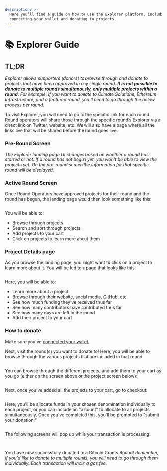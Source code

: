 ```yaml
---
description: >-
  Here you’ll find a guide on how to use the Explorer platform, including
  connecting your wallet and donating to projects.
---
```


# 📚 Explorer Guide

## TL;DR

_Explorer allows supporters (donors) to browse through and donate to projects that have been approved in any single round. **It is not possible to donate to multiple rounds simultanously, only multiple projects within a round.** For example, if you want to donate to Climate Solutions, Ethereum Infrastructure, and a featured round, you'll need to go through the below process per round._&#x20;

To visit Explorer, you will need to go to the specific link for each round. Round operators will share those through the specific round’s Explorer via a direct link on Twitter, website, etc. We will also have a page where all the links live that will be shared before the round goes live.

### Pre-Round Screen

_The Explorer landing page UI changes based on whether a round has started or not. If a round has not begun yet, you won't be able to view the projects yet. On the pre-round screen the information for that specific round will be displayed._

### Active Round Screen

Once Round Operators have approved projects for their round and the round has begun, the landing page would then look something like this:

<figure><img src="../../.gitbook/assets/Screenshot 2023-04-17 at 11.41.49.png" alt=""><figcaption></figcaption></figure>

You will be able to:

* Browse through projects
* Search and sort through projects
* Add projects to your cart
* Click on projects to learn more about them

### Project Details page

As you browse the landing page, you might want to click on a project to learn more about it. You will be led to a page that looks like this:

<figure><img src="../../.gitbook/assets/Screenshot 2023-04-17 at 11.42.20.png" alt=""><figcaption></figcaption></figure>

Here, you will be able to:

* Learn more about a project
* Browse through their website, social media, GitHub, etc.
* See how much funding they’ve received thus far
* See how many contributors have contributed thus far
* See how many days are left in the round
* Add their project to your cart

### How to donate

Make sure you've [connected your wallet.](how-to-connect-your-wallet.md)&#x20;

Next, visit the round(s) you want to donate to! Here, you will be able to browse through the various projects that are included in that round:

<figure><img src="../../.gitbook/assets/Screenshot 2023-04-17 at 11.42.00.png" alt=""><figcaption></figcaption></figure>

You can browse through the different projects, and add them to your cart as you go (either on the screen above or the project screen below):

<figure><img src="../../.gitbook/assets/Screenshot 2023-04-17 at 11.42.20 (2).png" alt=""><figcaption></figcaption></figure>

Next, once you've added all the projects to your cart, go to checkout:

<figure><img src="../../.gitbook/assets/Screenshot 2023-04-17 at 11.43.09.png" alt=""><figcaption></figcaption></figure>

Here, you'll be allocate funds in your chosen denomination individually to each project, or you can include an "amount" to allocate to all projects simultaneously. Once you've completed this, you'll be prompted to "submit your donation:"

<figure><img src="../../.gitbook/assets/Screenshot 2023-04-17 at 11.43.24.png" alt=""><figcaption></figcaption></figure>

The following screens will pop up while your transaction is processing.

<figure><img src="../../.gitbook/assets/Screenshot 2023-04-17 at 11.43.59.png" alt=""><figcaption></figcaption></figure>

<figure><img src="../../.gitbook/assets/Screenshot 2023-04-17 at 11.44.06.png" alt=""><figcaption></figcaption></figure>

You have now successfully donated to a Gitcoin Grants Round! _Remember, if you'd like to donate to multiple rounds, you will need to go through them individually. Each transaction will incur a gas fee_.

<figure><img src="../../.gitbook/assets/Screenshot 2023-04-17 at 11.44.16.png" alt=""><figcaption></figcaption></figure>
